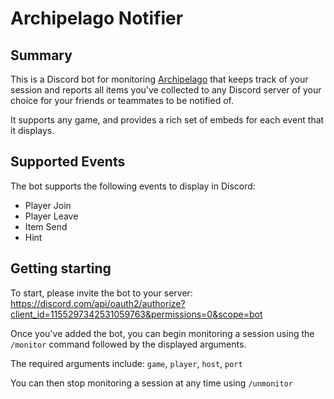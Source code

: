 # Archipelago Notifier

## Summary

This is a Discord bot for monitoring [Archipelago](https://archipelago.gg) that keeps track of your session and reports all items you've collected to any Discord server of your choice for your friends or teammates to be notified of.

It supports any game, and provides a rich set of embeds for each event that it displays.

## Supported Events

The bot supports the following events to display in Discord:

- Player Join
- Player Leave
- Item Send
- Hint

## Getting starting

To start, please invite the bot to your server:
<https://discord.com/api/oauth2/authorize?client_id=1155297342531059763&permissions=0&scope=bot>

Once you've added the bot, you can begin monitoring a session using the `/monitor` command followed by the displayed arguments.

The required arguments include: `game`, `player`, `host`, `port`

You can then stop monitoring a session at any time using `/unmonitor`
